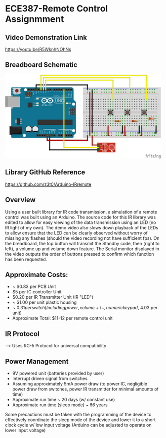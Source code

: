 # ECE387-Remote Control Assignmment

## Video Demonstration Link
https://youtu.be/R5WknhNOhNs

## Breadboard Schematic
![Breadboard Schematic](/RemoteControl.png)

## Library GitHub Reference
https://github.com/z3t0/Arduino-IRremote

## Overview
Using a user built library for IR code transmission, a simulation of a remote control was built using an Arduino. The source code for this IR library was edited to allow for easy viewing of the data transmission using an LED (no IR light of my own). The demo video also slows down playback of the LEDs to allow ensure that the LED can be clearly observed without worry of missing any flashes (should the video recording not have sufficient fps). On the breadboard, the top button will transmit the Standby code, then (right to left), a volume up and volume down feature. The Serial monitor displayed in the video outputs the order of buttons pressed to confirm which function has been requested.

## Approximate Costs:
* ~ $0.83 per PCB Unit
* $5 per IC controller Unit
* $0.20 per IR Transmitter Unit (IR "LED")
* ~ $1.00 per unit plastic housing
* ~ $0.31 per switch (Including power, volume+/-, numeric keypad, ~$4.03 per unit)
* Approximate Total: $11-12 per remote control unit

## IR Protocol
--> Uses RC-5 Protocol for universal compatibility

## Power Management
* 9V powered unit (batteries provided by user)
* Interrupt driven signal from switches
* Assuming approximately 5mA power draw (to power IC, negligible power draw from switches, power IR transmitter for minimal amounts of time)
* Approximate run time ~ 20 days (w/ constant use)
* Approximate run time (sleep mode) ~ 66 years

Some precautions must be taken with the programming of the device to effectively coordinate the sleep mode of the device and lower it to a short clock cycle w/ low input voltage (Arduino can be adjusted to operate on lower input voltage)
